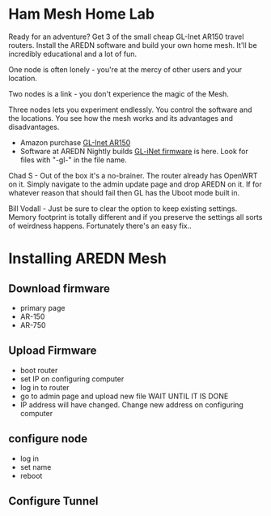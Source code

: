 
# Ham Mesh Home Lab

Ready for an adventure? Get 3 of the small cheap GL-Inet AR150 travel routers. Install the AREDN software and build your own home mesh. It'll be incredibly educational and a lot of fun.

One node is often lonely - you're at the mercy of other users and your location.

Two nodes is a link - you don't experience the magic of the Mesh.

Three nodes lets you experiment endlessly. You control the software and the locations. You see how the mesh works and its advantages and disadvantages.

* Amazon purchase [GL-Inet AR150](https://www.amazon.com/gp/product/B01FJ4S9JK/ref=as_li_ss_tl?ie=UTF8&psc=1&linkCode=sl1&tag=vodallcom-20&linkId=b210e21952deb5016f3bb16cd8b2dbca&language=en_US)
* Software at AREDN Nightly builds [GL-iNet firmware](http://downloads.arednmesh.org/snapshots/trunk/targets/ar71xx/generic/) is here. Look for files with "-gl-" in the file name.

Chad S - Out of the box it's a no-brainer. The router already has OpenWRT on it. Simply navigate to the admin update page and drop AREDN on it. If for whatever reason that should fail then GL has the Uboot mode built in.

Bill Vodall - Just be sure to clear the option to keep existing settings. Memory footprint is totally different and if you preserve the settings all sorts of weirdness happens. Fortunately there's an easy fix..


# Installing AREDN Mesh

## Download firmware
+ primary page
+ AR-150
+ AR-750

## Upload Firmware
+ boot router
+ set IP on configuring computer
+ log in to router
+ go to admin page and upload new file WAIT UNTIL IT IS DONE
+ IP address will have changed.  Change new address on configuring computer

## configure node
+ log in
+ set name
+ reboot

## Configure Tunnel

